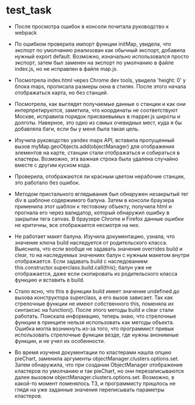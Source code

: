 # test_task

* После просмотра ошибок в консоли почитала руководство к webpack

* По ошибком проверила импорт функции initMap, увидела, что экспорт по умолчанию реализован как обычный экспорт, добавила нужный export default. Возможно, изначально использовался просто экспорт, затем был заменен на экспорт по умолчанию в файле index.js, но не исправлен в файле map.js.

* Посмотрела index.html через Chrome dev tools, увидела 'height: 0' у блока maps, прописала размеры окна в стилях. После этого начала отображаться карта, но без станций. 

* Посмотрела, как выглядят получаемые данные о станции и как они интерпретируются, заметила, что координаты не соответствуют Москве, исправила порядок присваевымых в mapper.js широты и долготы. Наверное, это одно из самых очевидных мест, куда я бы добавляла баги, если бы у меня была такая цель.

* Изучила руководство yandex maps API, вставила пропущенный вызов myMap.geoObjects.add(objectManager) для отображения элементов на карте, станции стали отображаться и собираться в кластеры. Возможно, эта важная строка была удалена случайно вместе с другим куском кода.

* Проверила, отображаются ли красным цветом нерабочие станции, это работало без ошибок.

* Методом пристального вглядывания был обнаружен незакрытый тег div в шаблоне содержимого балуна. Затем в консоли браузера применила этот шаблон к тестовому объекту, получила html и прогнала его через валидатор, который обнаружил ошибку в закрытии тега canvas. В браузере Chrome и Firefox данные ошибки не критичны, все отображается несмотря на них.

* Не работает макет балуна. Изучила документацию, узнала, что значение ключа build наследуется от родительского класса. Выяснила, что если вообще не задавать значения overrides build и clear, то на наследуемых значениях балун с нужным макетом внутри отображается. Если задавать build с наследованием this.constructor.superclass.build.call(this); балун уже не отображается, даже если скопировать из родительского класса функцию и вставить в build.

* Стало ясно, что this в функции build имеет значение undefined до вызова конструктора superclass, а его вызов зависает. Так как стрелочные функции не имеют собственного this, поменяла их синтаксис на function(). После этого методы build и clear стали работать. Поискала информацию, теперь знаю, что стрелочные функции в принципе нельзя использовать как методы объекта. Ошибка могла возникнуть из-за того, что программист привык использовать стрелочные функции везде, где нужны анонимные функции, и не учел их особенности.

* Во время изученя документации по кластерами нашла опцию pieChart, заменила аргументы objectManager.clusters.options.set. Затем обнаружила, что при создании ObjectManager отображение кластеров по умолчанию и так pieChart, но они перезаписываются далее вызовом objectManager.clusters.options.set. Возможно, в какой-то момент поменялось ТЗ, и программисту пришлось не глядя на уже заданные значения переписывать параметры кластеров.